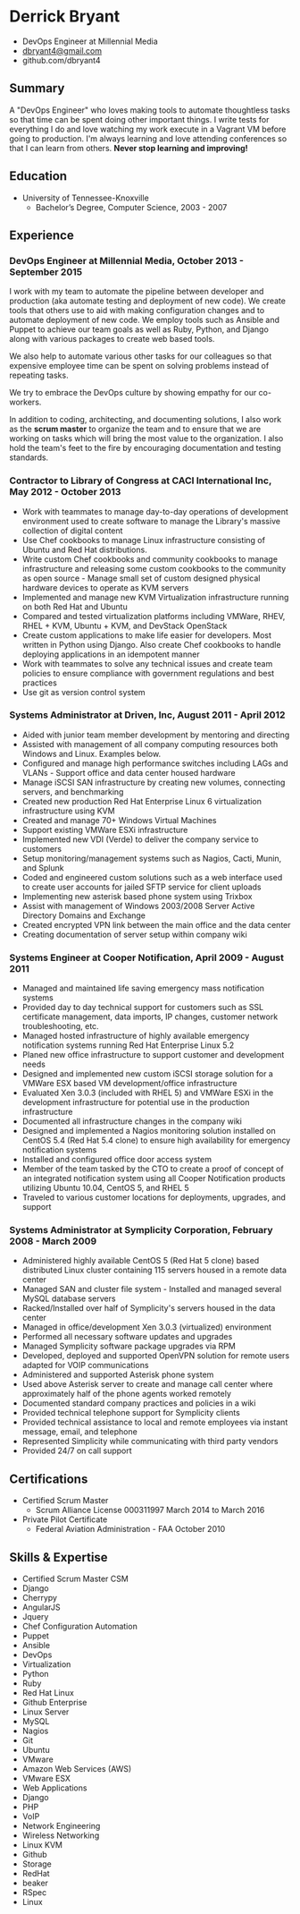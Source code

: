 # Derrick Bryant
- DevOps Engineer at Millennial Media
- dbryant4@gmail.com
- github.com/dbryant4

## Summary

A "DevOps Engineer" who loves making tools to automate thoughtless tasks so that time can be spent doing other important things. I write tests for everything I do and love watching my work execute in a Vagrant VM before going to production. I'm always learning and love attending conferences so that I can learn from others. **Never stop learning and improving!**

## Education
 - University of Tennessee-Knoxville
     - Bachelor’s Degree, Computer Science, 2003 - 2007

## Experience

### DevOps Engineer at Millennial Media, October 2013  -  September 2015

I work with my team to automate the pipeline between developer and production (aka automate testing and deployment of new code). We create tools that others use to aid with making configuration changes and to automate deployment of new code. We employ tools such as Ansible and Puppet to achieve our team goals as well as Ruby, Python, and Django along with various packages to create web based tools.

We also help to automate various other tasks for our colleagues so that expensive employee time can be spent on solving problems instead of repeating tasks.

We try to embrace the DevOps culture by showing empathy for our co-workers.

In addition to coding, architecting, and documenting solutions, I also work as the **scrum master** to organize the team and to ensure that we are working on tasks which will bring the most value to the organization. I also hold the team's feet to the fire by encouraging documentation and testing standards.

### Contractor to Library of Congress at CACI International Inc, May 2012  -  October 2013

- Work with teammates to manage day-to-day operations of development environment used to create software to manage the Library's massive collection of digital content
- Use Chef cookbooks to manage Linux infrastructure consisting of Ubuntu and Red Hat distributions.
- Write custom Chef cookbooks and community cookbooks to manage infrastructure and releasing some custom cookbooks to the community as open source - Manage small set of custom designed physical hardware devices to operate as KVM servers
- Implemented  and manage new KVM Virtualization infrastructure running on both Red Hat and Ubuntu
- Compared and tested virtualization platforms including VMWare, RHEV, RHEL + KVM, Ubuntu + KVM, and DevStack OpenStack
- Create custom applications to make life easier for developers. Most written in Python using Django. Also create Chef cookbooks to handle deploying applications in an idempotent manner
- Work with teammates to solve any technical issues and create team policies to ensure compliance with government regulations and best practices
- Use git as version control system

### Systems Administrator at Driven, Inc, August 2011  -  April 2012

- Aided with junior team member development by mentoring and directing
- Assisted with management of all company computing resources both Windows and Linux. Examples below.
- Configured and manage high performance switches including LAGs and VLANs - Support office and data center housed hardware
- Manage iSCSI SAN infrastructure by creating new volumes, connecting servers, and benchmarking
- Created new production Red Hat Enterprise Linux 6 virtualization infrastructure using KVM
- Created and manage 70+ Windows Virtual Machines
- Support existing VMWare ESXi infrastructure
- Implemented new VDI (Verde) to deliver the company service to customers
- Setup monitoring/management systems such as Nagios, Cacti, Munin, and Splunk
- Coded and engineered custom solutions such as a web interface used to create user accounts for jailed SFTP service for client uploads
- Implementing new asterisk based phone system using Trixbox
- Assist with management of Windows 2003/2008 Server Active Directory Domains and Exchange
- Created encrypted VPN link between the main office and the data center
- Creating documentation of server setup within company wiki

### Systems Engineer at Cooper Notification, April 2009  -  August 2011

- Managed and maintained life saving emergency mass notification systems
- Provided day to day technical support for customers such as SSL certificate management, data imports, IP changes, customer network troubleshooting, etc.
- Managed hosted infrastructure of highly available emergency notification
  systems running Red Hat Enterprise Linux 5.2
- Planed new office infrastructure to support customer and development needs
- Designed and implemented new custom iSCSI storage solution for a VMWare ESX based VM development/office infrastructure
- Evaluated Xen 3.0.3 (included with RHEL 5) and VMWare ESXi in the development infrastructure for potential use in the production infrastructure
- Documented all infrastructure changes in the company wiki
- Designed and implemented a Nagios monitoring solution installed on CentOS 5.4 (Red Hat 5.4 clone) to ensure high availability for emergency notification systems
- Installed and configured office door access system
- Member of the team tasked by the CTO to create a proof of concept of an integrated notification system using all Cooper Notification products utilizing Ubuntu 10.04, CentOS 5, and RHEL 5
- Traveled to various customer locations for deployments, upgrades, and support

### Systems Administrator at Symplicity Corporation, February 2008  -  March 2009

 - Administered highly available CentOS 5 (Red Hat 5 clone) based distributed Linux cluster containing 115 servers housed in a remote data center
 - Managed SAN and cluster file system - Installed and managed several MySQL database servers
 - Racked/Installed over half of Symplicity's servers housed in the data center
 - Managed in office/development Xen 3.0.3 (virtualized) environment
 - Performed all necessary software updates and upgrades
 - Managed Symplicity software package upgrades via RPM
 - Developed, deployed and supported OpenVPN solution for remote users adapted for VOIP communications
 - Administered and supported Asterisk phone system
 - Used above Asterisk server to create and manage call center where approximately half of the phone agents worked remotely
 - Documented standard company practices and policies in a wiki
 - Provided technical telephone support for Symplicity clients
 - Provided technical assistance to local and remote employees via instant message, email, and telephone
 - Represented Simplicity while communicating with third party vendors
 - Provided 24/7 on call support

## Certifications
- Certified Scrum Master
    - Scrum Alliance   License 000311997    March 2014 to March 2016
- Private Pilot Certificate
    - Federal Aviation Administration - FAA       October 2010


## Skills & Expertise

-  Certified Scrum Master CSM
-  Django
-  Cherrypy
-  AngularJS
-  Jquery
-  Chef Configuration Automation
-  Puppet
-  Ansible
-  DevOps
-  Virtualization
-  Python
-  Ruby
-  Red Hat Linux
-  Github Enterprise
-  Linux Server
-  MySQL
-  Nagios
-  Git
-  Ubuntu
-  VMware
-  Amazon Web Services (AWS)
-  VMware ESX
-  Web Applications
-  Django
-  PHP
-  VoIP
-  Network Engineering
-  Wireless Networking
-  Linux KVM
-  Github
-  Storage
-  RedHat
-  beaker
-  RSpec
-  Linux
